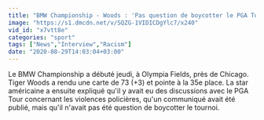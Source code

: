 ```yaml
---
title: "BMW Championship - Woods : 'Pas question de boycotter le PGA Tour'"
image: "https://s1.dmcdn.net/v/SQZG-1VIDICDgYlc7/x240"
vid_id: "x7vtt8e"
categories: "sport"
tags: ["News","Interview","Racism"]
date: "2020-08-29T14:03:04+03:00"
---
```

Le BMW Championship a débuté jeudi, à Olympia Fields, près de Chicago. Tiger Woods a rendu une carte de 73 (+3) et pointe à la 35e place. La star américaine a ensuite expliqué qu'il y avait eu des discussions avec le PGA Tour concernant les violences policières, qu'un communiqué avait été publié, mais qu'il n'avait pas été question de boycotter le tournoi.
